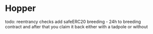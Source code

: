 # Hopper

todo:
reentrancy checks
add safeERC20
breeding - 24h to breeding contract and after that you claim it back either with a tadpole or without
